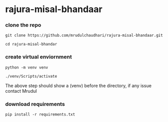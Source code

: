 # rajura-misal-bhandaar

### clone the repo
`git clone https://github.com/mrudulchaudhari/rajura-misal-bhandaar.git`

`cd rajura-misal-bhandar`

### create virtual enviornment
`python -m venv venv`

`./venv/Scripts/activate`

The above step should show a (venv) before the directory, if any issue contact Mrudul

### download requirements
`pip install -r requirements.txt`